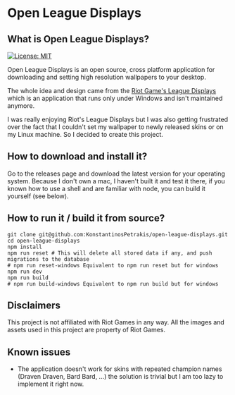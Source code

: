 # Open League Displays
## What is Open League Displays?
[![License: MIT](https://img.shields.io/badge/License-MIT-yellow.svg)](https://opensource.org/licenses/MIT)

Open League Displays is an open source, cross platform application for downloading and
setting high resolution wallpapers to your desktop. 

The whole idea and design came from the [Riot Game's League Displays](https://displays.riotgames.com/en-us/) which is an application that runs only under Windows and isn't maintained anymore.

I was really enjoying Riot's League Displays but I was also getting frustrated over the fact that I couldn't set my wallpaper to newly released skins or on my Linux machine. So I decided to create this project.

## How to download and install it?
Go to the releases page and download the latest version for your operating system. Because I don't own a mac, I haven't built it and test it there, if you known how to use a shell and are familiar with node, you can build it yourself (see below).

## How to run it / build it from source?
```shell
git clone git@github.com:KonstantinosPetrakis/open-league-displays.git
cd open-league-displays
npm install
npm run reset # This will delete all stored data if any, and push migrations to the database
# npm run reset-windows Equivalent to npm run reset but for windows
npm run dev 
npm run build 
# npm run build-windows Equivalent to npm run build but for windows
```

## Disclaimers
This project is not affiliated with Riot Games in any way. All the images and assets used in this project are property of Riot Games.

## Known issues
- The application doesn't work for skins with repeated champion names (Draven Draven, Bard Bard, ...) the solution is trivial but I am too lazy to implement it right now.